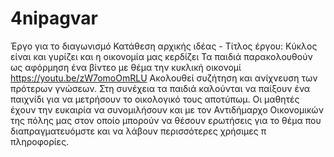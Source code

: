  # 4nipagvar
Έργο για το διαγωνισμό
Κατάθεση  αρχικής ιδέας - Τίτλος έργου:  Κύκλος είναι και γυρίζει και η οικονομία μας κερδίζει 
Τα παιδιά παρακολουθούν ως αφόρμηση ένα βίντεο με θέμα την κυκλική οικονομί https://youtu.be/zW7omoOmRLU Ακολουθεί συζήτηση και ανίχνευση των πρότερων γνώσεων. Στη συνέχεια  τα  παιδιά καλούνται να παίξουν ένα παιχνίδι  για να μετρήσουν το οικολογικό τους αποτύπωμ.  Οι μαθητές έχουν την ευκαιρία να συνομιλήσουν και με τον Αντιδήμαρχο  Οικονομικών  της πόλης μας στον οποίο μπορούν να θέσουν ερωτήσεις  για το θέμα που διαπραγματευόμστε και να λάβουν περισσότερες χρήσιμες π πληροφορίες.   
